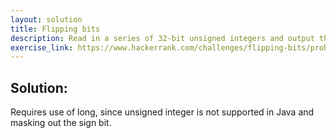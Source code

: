 ```yaml
---
layout: solution
title: Flipping bits
description: Read in a series of 32-bit unsigned integers and output the bitwise complement, reverse setting of all bits. Requires use of long, since unsigned integer is not supported in Java and masking out the sign bit.
exercise_link: https://www.hackerrank.com/challenges/flipping-bits/problem
---
```

## Solution:
Requires use of long, since unsigned integer is not supported in Java and masking out the sign bit. 
